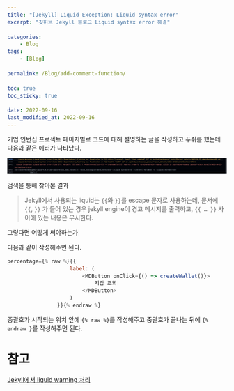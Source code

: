 ```yaml
---
title: "[Jekyll] Liquid Exception: Liquid syntax error"
excerpt: "깃허브 Jekyll 블로그 Liquid syntax error 해결"

categories:
    - Blog
tags:
    - [Blog]

permalink: /Blog/add-comment-function/

toc: true
toc_sticky: true

date: 2022-09-16
last_modified_at: 2022-09-16
---
```


기업 인턴십 프로젝트 페이지별로 코드에 대해 설명하는 글을 작성하고 푸쉬를 했는데 다음과 같은 에러가 나타났다.

![](../../assets/images/posts_img/Blog/2022-10-23-error.png)

검색을 통해 찾아본 결과

> Jekyll에서 사용되는 liquid는 `{{`와 `}}`를 escape 문자로 사용하는데, 문서에 `{{`, `}}` 가 들어 있는 경우 jekyll engine이 경고 메시지를 출력하고, `{{ … }}` 사이에 있는 내용은 무시한다.

그렇다면 어떻게 써야하는가

다음과 같이 작성해주면 된다.

```javascript
percentage={% raw %}{{
                    label: (
                        <MDButton onClick={() => createWallet()}>
                            지갑 조회
                        </MDButton>
                    )
                }}{% endraw %}
```

중괄호가 시작되는 위치 앞에 `{% raw %}`를 작성해주고 중괄호가 끝나는 뒤에 `{% endraw }`를 작성해주면 된다.

# 참고

[Jekyll에서 liquid warning 처리](http://jmjeong.com/escape-in-liquid-syntax/)
